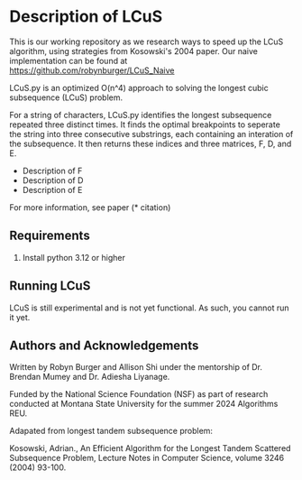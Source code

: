 # Description of LCuS
This is our working repository as we research ways to speed up the LCuS
algorithm, using strategies from Kosowski's 2004 paper. Our naive implementation
can be found at https://github.com/robynburger/LCuS_Naive

LCuS.py is an optimized O(n^4) approach to solving the longest cubic subsequence 
(LCuS) problem. 

For a string of characters, LCuS.py identifies the longest subsequence repeated 
three distinct times. It finds the optimal breakpoints to seperate the string 
into three consecutive substrings, each containing an interation of the 
subsequence. It then returns these indices and three matrices, F, D, and E. 

* Description of F
* Description of D
* Description of E

For more information, see paper (* citation)

## Requirements

1. Install python 3.12 or higher
<!-- 2. Use Conda or other similar environment to run NumPy package:
(https://www.numpy.org) -->

## Running LCuS

LCuS is still experimental and is not yet functional. As such, you cannot run 
it yet. 
<!-- Clone the repository: 
```
$ git clone https://github.com/robynburger/LCS_naieve
```

Run LCuS.py:
```
$ python LCuS.py
```

Enter command line arguments:
```
Enter string:

Use ideal parameters? (Yes/No):
```
If user types 'Yes:
``` 
Your file was saved: results/s/ideal.txt
```
If user types 'No':
```
Enter positive integers j, l, m:

Note: 1 <= i < j <= k < l <= m <= {len(s)}.

j:

l:

m:

Your file was saved: results/s/j_l_m.txt
``` -->

## Authors and Acknowledgements 

Written by Robyn Burger and Allison Shi under the mentorship of 
Dr. Brendan Mumey and Dr. Adiesha Liyanage. 

Funded by the National Science Foundation (NSF) as part of research conducted 
at Montana State University for the summer 2024 Algorithms REU. 

Adapated from longest tandem subsequence problem:   

Kosowski, Adrian., An Efficient Algorithm for the Longest Tandem
Scattered Subsequence Problem,  Lecture Notes in Computer Science, volume 3246 
(2004) 93-100.
